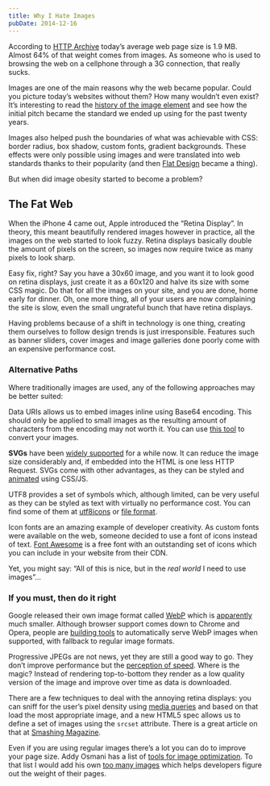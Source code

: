 ```yaml
---
title: Why I Hate Images
pubDate: 2014-12-16
---
```


According to [HTTP Archive](http://httparchive.org/interesting.php?a=All&l=Dec%201%202014) today’s average web page size is 1.9 MB. Almost 64% of that weight comes from images. As someone who is used to browsing the web on a cellphone through a 3G connection, that really sucks.

Images are one of the main reasons why the web became popular. Could you picture today’s websites without them? How many wouldn’t even exist? It’s interesting to read the [history of the image element](http://diveintohtml5.info/past.html#history-of-the-img-element) and see how the initial pitch became the standard we ended up using for the past twenty years.

Images also helped push the boundaries of what was achievable with CSS: border radius, box shadow, custom fonts, gradient backgrounds. These effects were only possible using images and were translated into web standards thanks to their popularity (and then [Flat Design](http://en.wikipedia.org/wiki/Flat_Design) became a thing).

But when did image obesity started to become a problem?

## The Fat Web

When the iPhone 4 came out, Apple introduced the “Retina Display”. In theory, this meant beautifully rendered images however in practice, all the images on the web started to look fuzzy. Retina displays basically double the amount of pixels on the screen, so images now require twice as many pixels to look sharp.

Easy fix, right? Say you have a 30x60 image, and you want it to look good on retina displays, just create it as a 60x120 and halve its size with some CSS magic. Do that for all the images on your site, and you are done, home early for dinner. Oh, one more thing, all of your users are now complaining the site is slow, even the small ungrateful bunch that have retina displays.

Having problems because of a shift in technology is one thing, creating them ourselves to follow design trends is just irresponsible. Features such as banner sliders, cover images and image galleries done poorly come with an expensive performance cost.

### Alternative Paths

Where traditionally images are used, any of the following approaches may be better suited:

Data URIs allows us to embed images inline using Base64 encoding. This should only be applied to small images as the resulting amount of characters from the encoding may not worth it. You can use [this tool](http://websemantics.co.uk/online_tools/image_to_data_uri_convertor/) to convert your images.

**SVGs** have been [widely supported](http://caniuse.com/#search=svg) for a while now. It can reduce the image size considerably and, if embedded into the HTML is one less HTTP Request. SVGs come with other advantages, as they can be styled and [animated](http://davidwalsh.name/svg-animation) using CSS/JS.

UTF8 provides a set of symbols which, although limited, can be very useful as they can be styled as text with virtually no performance cost. You can find some of them at [utf8icons](http://www.utf8icons.com/) or [file format](http://www.fileformat.info/info/unicode/block/miscellaneous_symbols/utf8test.htm).

Icon fonts are an amazing example of developer creativity. As custom fonts were available on the web, someone decided to use a font of icons instead of text. [Font Awesome](http://fontawesome.io/) is a free font with an outstanding set of icons which you can include in your website from their CDN.

Yet, you might say: “All of this is nice, but in the _real world_ I need to use images”…

### If you must, then do it right

Google released their own image format called [WebP](https://developers.google.com/speed/webp/) which is [apparently](https://www.youtube.com/watch?v=rz5TGN7eUcM) much smaller. Although browser support comes down to Chrome and Opera, people are [building tools](https://github.com/msemenistyi/connect-image-optimus) to automatically serve WebP images when supported, with fallback to regular image formats.

Progressive JPEGs are not news, yet they are still a good way to go. They don’t improve performance but the [perception of speed](http://youtu.be/znjy4Kl3IfU). Where is the magic? Instead of rendering top-to-bottom they render as a low quality version of the image and improve over time as data is downloaded.

There are a few techniques to deal with the annoying retina displays: you can sniff for the user’s pixel density using [media queries](https://developer.mozilla.org/en-US/docs/Web/Guide/CSS/Media_queries#resolution) and based on that load the most appropriate image, and a new HTML5 spec allows us to define a set of images using the `srcset` attribute. There is a great article on that at [Smashing Magazine](http://www.smashingmagazine.com/2014/05/14/responsive-images-done-right-guide-picture-srcset/).

Even if you are using regular images there’s a lot you can do to improve your page size. Addy Osmani has a list of [tools for image optimization](http://addyosmani.com/blog/image-optimization-tools/). To that list I would add his own [too many images](https://github.com/addyosmani/tmi) which helps developers figure out the weight of their pages.
